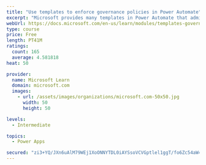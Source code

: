 ```yaml
---
title: "Use templates to enforce governance policies in Power Automate"
excerpt: "Microsoft provides many templates in Power Automate that administrators can use to enforce governance policies and increase visibility of assets that are being created within a customer’s tenant. This module will identify some existing templates that you can use to provide administrators with greater visibility."
webUrl: https://docs.microsoft.com/en-us/learn/modules/templates-governance-policies/
type: course
price: Free
length: PT41M
ratings:
  count: 165
  average: 4.581818
heat: 50

provider:
  name: Microsoft Learn
  domain: microsoft.com
  images:
    - url: /assets/images/organizations/microsoft.com-50x50.jpg
      width: 50
      height: 50

levels:
  - Intermediate

topics:
  - Power Apps

secured: "zi3+YQ/JXn6uAlM79WEj1XoONNYTDL0iAYSsoVCVGptlel1ggT/fo6Zc54aW4nkiwmkw3/PhP11/MjGIdXYAIs6ZeLnVt7lhVIKBxnpEIIlcWDVL1wel+e/UYNxkdqarLM2Y9dK4CGVNaf6HdkGYHAMv3hFDJMJHAutNtykCPnAfq1r5XP1uYJTnRMy6js7ubLKPma+q7LAxVKna6EBNjJVFNoz1huV4B62Y6tBHlGtJJ9ZW+VPIbn1IpJMzzr5Nywvj8YYKWNRbv+nSeDAjW33ovnzvftgmprTE+MSpOe2FsWTiWmuLJ8znqBcC70VrO9qIqjI0xPzprXyCLJzKA/mswtBaB+OVsKciaUmSsCKv/LvLcD/8/WCY68M4Zd4ZA5KhtAa+NlFu7gVEEkg/hhSLpvi+A9Bq8NJXuqpqxkY=;Qw55yhdhls+hZmwM+0Fc3w=="
---
```


